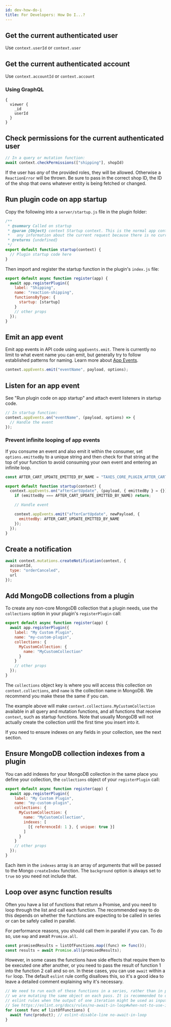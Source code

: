 ```yaml
---
id: dev-how-do-i
title: For Developers: How Do I...?
---
```


## Get the current authenticated user

Use `context.userId` or `context.user`

## Get the current authenticated account

Use `context.accountId` or `context.account`

### Using GraphQL

```gql
{
  viewer {
    _id
    userId
  }
}
```

## Check permissions for the current authenticated user

```js
// In a query or mutation function:
await context.checkPermissions(["shipping"], shopId)
```

If the user has _any_ of the provided roles, they will be allowed. Otherwise a `ReactionError` will be thrown. Be sure to pass in the correct shop ID, the ID of the shop that owns whatever entity is being fetched or changed.

## Run plugin code on app startup

Copy the following into a `server/startup.js` file in the plugin folder:

```js
/**
 * @summary Called on startup
 * @param {Object} context Startup context. This is the normal app context but without
 *   any information about the current request because there is no current request.
 * @returns {undefined}
 */
export default function startup(context) {
  // Plugin startup code here
}
```

Then import and register the startup function in the plugin's `index.js` file:

```js
export default async function register(app) {
  await app.registerPlugin({
    label: "Shipping",
    name: "reaction-shipping",
    functionsByType: {
      startup: [startup]
    }
    // other props
  });
}
```

## Emit an app event

Emit app events in API code using `appEvents.emit`. There is currently no limit to what event name you can emit, but generally try to follow established patterns for naming. Learn more about [App Events](appevent-hooks.md).

```js
context.appEvents.emit("eventName", payload, options);
```

## Listen for an app event

See "Run plugin code on app startup" and attach event listeners in startup code.

```js
// In startup function:
context.appEvents.on("eventName", (payload, options) => {
  // Handle the event
});
```

### Prevent infinite looping of app events

If you consume an event and also emit it within the consumer, set `options.emittedBy` to a unique string and then check for that string at the top of your function to avoid consuming your own event and entering an infinite loop.

```js
const AFTER_CART_UPDATE_EMITTED_BY_NAME = "TAXES_CORE_PLUGIN_AFTER_CART_UPDATE";

export default function startup(context) {
  context.appEvents.on("afterCartUpdate", (payload, { emittedBy } = {}) => {
    if (emittedBy === AFTER_CART_UPDATE_EMITTED_BY_NAME) return;

    // Handle event

    context.appEvents.emit("afterCartUpdate", newPayload, {
      emittedBy: AFTER_CART_UPDATE_EMITTED_BY_NAME
    });
  });
}
```

## Create a notification

```js
await context.mutations.createNotification(context, {
  accountId,
  type: "orderCanceled",
  url
});
```

## Add MongoDB collections from a plugin

To create any non-core MongoDB collection that a plugin needs, use the `collections` option in your plugin's `registerPlugin` call:

```js
export default async function register(app) {
  await app.registerPlugin({
    label: "My Custom Plugin",
    name: "my-custom-plugin",
    collections: {
      MyCustomCollection: {
        name: "MyCustomCollection"
      }
    }
    // other props
  });
}
```

The `collections` object key is where you will access this collection on `context.collections`, and `name` is the collection name in MongoDB. We recommend you make these the same if you can.

The example above will make `context.collections.MyCustomCollection` available in all query and mutation functions, and all functions that receive `context`, such as startup functions. Note that usually MongoDB will not actually create the collection until the first time you insert into it.

If you need to ensure indexes on any fields in your collection, see the next section.

## Ensure MongoDB collection indexes from a plugin

You can add indexes for your MongoDB collection in the same place you define your collection, the `collections` object of your `registerPlugin` call:

```js
export default async function register(app) {
  await app.registerPlugin({
    label: "My Custom Plugin",
    name: "my-custom-plugin",
    collections: {
      MyCustomCollection: {
        name: "MyCustomCollection",
        indexes: [
          [{ referenceId: 1 }, { unique: true }]
        ]
      }
    }
    // other props
  });
}
```

Each item in the `indexes` array is an array of arguments that will be passed to the Mongo `createIndex` function. The `background` option is always set to `true` so you need not include that.

## Loop over async function results

Often you have a list of functions that return a Promise, and you need to loop through the list and call each function. The recommended way to do this depends on whether the functions are expecting to be called in series or can be safely called in parallel.

For performance reasons, you should call them in parallel if you can. To do so, use `map` and await `Promise.all`.

```js
const promisedResults = listOfFunctions.map((func) => func());
const results = await Promise.all(promisedResults);
```

However, in some cases the functions have side effects that require them to be executed one after another, or you need to pass the result of function 1 into the function 2 call and so on. In these cases, you can use `await` within a `for` loop. The default `eslint` rule config disallows this, so it's a good idea to leave a detailed comment explaining why it's necessary.

```js
// We need to run each of these functions in a series, rather than in parallel, because
// we are mutating the same object on each pass. It is recommended to disable `no-await-in-loop`
// eslint rules when the output of one iteration might be used as input in another iteration, such as this case here.
// See https://eslint.org/docs/rules/no-await-in-loop#when-not-to-use-it
for (const func of listOfFunctions) {
  await func(product); // eslint-disable-line no-await-in-loop
}
```
